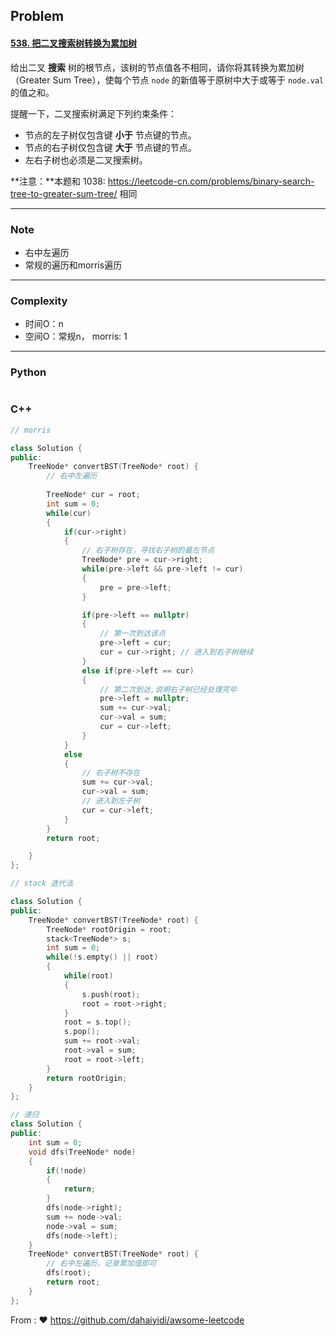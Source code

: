 ## Problem

#### [538. 把二叉搜索树转换为累加树](https://leetcode.cn/problems/convert-bst-to-greater-tree/)

给出二叉 **搜索** 树的根节点，该树的节点值各不相同，请你将其转换为累加树（Greater Sum Tree），使每个节点 `node` 的新值等于原树中大于或等于 `node.val` 的值之和。

提醒一下，二叉搜索树满足下列约束条件：

- 节点的左子树仅包含键 **小于** 节点键的节点。
- 节点的右子树仅包含键 **大于** 节点键的节点。
- 左右子树也必须是二叉搜索树。

**注意：**本题和 1038: https://leetcode-cn.com/problems/binary-search-tree-to-greater-sum-tree/ 相同

------

### Note

- 右中左遍历
- 常规的遍历和morris遍历

------

### Complexity

- 时间O：n
- 空间O：常规n， morris: 1

------

### Python

```python

```

### C++

```C++
// morris

class Solution {
public:
    TreeNode* convertBST(TreeNode* root) {
        // 右中左遍历
        
        TreeNode* cur = root;
        int sum = 0;
        while(cur)
        {
            if(cur->right)
            {
                // 右子树存在，寻找右子树的最左节点
                TreeNode* pre = cur->right;
                while(pre->left && pre->left != cur)
                {
                    pre = pre->left;
                }

                if(pre->left == nullptr)
                {
                    // 第一次到达该点
                    pre->left = cur;
                    cur = cur->right; // 进入到右子树继续
                }
                else if(pre->left == cur)
                {
                    // 第二次到达,说明右子树已经处理完毕
                    pre->left = nullptr;
                    sum += cur->val;
                    cur->val = sum;
                    cur = cur->left;
                }
            }
            else
            {
                // 右子树不存在
                sum += cur->val;
                cur->val = sum;
                // 进入到左子树
                cur = cur->left;
            }
        }
        return root;

    }
};

// stack 迭代法

class Solution {
public:
    TreeNode* convertBST(TreeNode* root) {
        TreeNode* rootOrigin = root;
        stack<TreeNode*> s;
        int sum = 0;
        while(!s.empty() || root)
        {
            while(root)
            {
                s.push(root);
                root = root->right;
            }
            root = s.top();
            s.pop();
            sum += root->val;
            root->val = sum;
            root = root->left;
        }
        return rootOrigin;
    }
};

// 递归
class Solution {
public:
    int sum = 0;
    void dfs(TreeNode* node)
    {
        if(!node)
        {
            return;
        }
        dfs(node->right);
        sum += node->val;
        node->val = sum;
        dfs(node->left);
    }
    TreeNode* convertBST(TreeNode* root) {
        // 右中左遍历，记录累加值即可
        dfs(root);
        return root;
    }
};

```



From : :heart: https://github.com/dahaiyidi/awsome-leetcode
